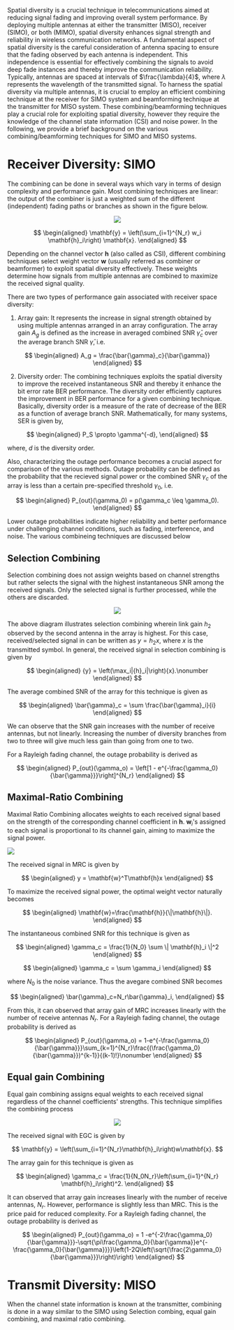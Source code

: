 Spatial diversity is a crucial technique in telecommunications aimed at reducing signal fading and improving overall system performance. By deploying multiple antennas at either the transmitter (MISO), receiver (SIMO), or both (MIMO), spatial diversity enhances signal strength and reliability in wireless communication networks. A fundamental aspect of spatial diversity is the careful consideration of antenna spacing to ensure that the fading observed by each antenna is independent. This independence is essential for effectively combining the signals to avoid deep fade instances and thereby improve the communication reliability. Typically, antennas are spaced at intervals of $\frac{\lambda}{4}$, where $\lambda$ represents the wavelength of the transmitted signal. To harness the  spatial diversity via multiple antennas, it is crucial to employ an efficient combining technique at the receiver for SIMO system and beamforming technique at the transmitter for MISO system. These combining/beamforming techniques play a crucial role for exploiting spatial diversity, however they require the knowledge of the channel state information (CSI) and noise power. In the following, we provide a brief background on the various combining/beamforming techniques for SIMO and MISO systems.

# Receiver Diversity: SIMO
The combining can be done in several ways which vary in terms of design complexity and  performance gain. Most combining techniques are linear: the output of the combiner is just a weighted sum of the different (independent) fading paths or branches as shown in the figure below.

<p align="center">
<img src="./images/Exp5.png">
</p>

$$
\begin{aligned}
   \mathbf{y} = \left(\sum_{i=1}^{N_r} w_i \mathbf{h}_i\right) \mathbf{x}.
\end{aligned}
$$

Depending on the channel vector $\mathbf{h}$ (also called as CSI), different combining techniques select weight vector $\mathbf{w}$ (usually referred  as combiner or beamformer) to exploit spatial diversity effectively. These weights determine how signals from multiple antennas are combined to maximize the received signal quality.

There are two types of performance gain associated with receiver space diversity: 

1) Array gain: It represents the increase in signal strength obtained by using multiple antennas arranged in an array configuration. The array gain $A_g$ is defined as the increase in averaged combined SNR $\bar{\gamma}_c$ over the average branch SNR $\bar{\gamma}$, i.e.

$$
\begin{aligned}
   A_g = \frac{\bar{\gamma}_c}{\bar{\gamma}}
\end{aligned}
$$

2) Diversity order: The combining techniques exploits the spatial diversity to improve the received instantaneous SNR and thereby it enhance the bit error rate BER performance. The diversity order efficiently captures the improvement in BER performance for a given combining technique. Basically, diversity order  is a measure of the rate of decrease of the BER as a function of average branch SNR. Mathematically, for many systems, SER is given by,

$$
\begin{aligned}
   P_S \propto \gamma^{-d},
\end{aligned}
$$

where, $d$ is the diversity order.


Also, characterizing the outage performance becomes a crucial aspect for comparison of the various methods. Outage probability can be defined as the probability that the recieved signal power or the combined SNR $\gamma_c$ of the array is less than a certain pre-specified threshold $\gamma_0$, i.e.

$$
\begin{aligned}
   P_{out}(\gamma_0) = p(\gamma_c \leq \gamma_0).
\end{aligned}
$$

Lower outage probabilities indicate higher reliability and better performance under challenging channel conditions, such as fading, interference, and noise. The various combineing techniques are discussed below

## Selection Combining
Selection combining does not assign weights based on channel strengths but rather selects the signal with the highest instantaneous SNR among the received signals. Only the selected signal is further processed, while the others are discarded.

<p align="center">
<img src="./images/exp5_1.png">
</p>

The above diagram illustrates selection combining wherein link gain $h_2$ observed by the second antenna in the array is highest. For this case,  received/selected signal in can be written as ${y} =  {h}_2{x}$, where $x$ is the transmitted symbol. In general, the received signal in selection combining is given by 

$$
\begin{aligned}
   {y} =  \left(\max_i|{h}_i|\right){x}.\nonumber
\end{aligned}
$$

The average combined SNR of the array for this technique is given as

$$
\begin{aligned}
   \bar{\gamma}_c = \sum \frac{\bar{\gamma}_i}{i}
\end{aligned}
$$

We can observe that the SNR gain increases with the number of receive antennas, but not linearly. Increasing the number of diversity branches from two to three will give much less gain than going from one to two.

 For a Rayleigh fading channel, the outage probability is derived as

$$
\begin{aligned}
   P_{out}(\gamma_o) = \left[1 - e^{-\frac{\gamma_0}{\bar{\gamma}}}\right]^{N_r} 
\end{aligned}
$$

## Maximal-Ratio Combining
Maximal Ratio Combining allocates weights to each received signal based on the strength of the corresponding channel coefficient in $\mathbf{h}$. $\mathbf{w}_i$'s assigned to each signal is proportional to its channel gain, aiming to maximize the signal power.

<p center="align">
<img src="./images/exp5_3.png">
</p>

The received signal in MRC is given by

$$
\begin{aligned}
   y = \mathbf{w}^T\mathbf{h}x
\end{aligned}
$$

To maximize the received signal power, the optimal weight vector naturally becomes

$$
\begin{aligned}
   \mathbf{w}=\frac{\mathbf{h}}{\|\mathbf{h}\|}.
\end{aligned}
$$

The instantaneous combined SNR for this technique is given as

$$
\begin{aligned}
   \gamma_c = \frac{1}{N_0} \sum \| \mathbf{h}_i \|^2
\end{aligned}
$$

$$
\begin{aligned}
   \gamma_c = \sum \gamma_i
\end{aligned}
$$

where $N_0$ is the noise variance. Thus the avegare combined SNR becomes

$$
\begin{aligned}
   \bar{\gamma}_c=N_r\bar{\gamma}_i,
\end{aligned}
$$

From this, it can observed that array gain of MRC increases linearly with the number of receive antennas $N_r$.
For a Rayleigh fading channel, the outage probability is derived as

$$
\begin{aligned}
   P_{out}(\gamma_o) = 1-e^{-\frac{\gamma_0}{\bar{\gamma}}}\sum_{k=1}^{N_r}\frac{(\frac{\gamma_0}{\bar{\gamma}})^{k-1}}{(k-1)!}\nonumber
\end{aligned}
$$

## Equal gain Combining
Equal gain combining assigns equal weights to each received signal regardless of the channel coefficients' strengths. This technique simplifies the combining process

<p align="center">
<img src="./images/exp5_2.png">
</p>

The received signal with EGC is given by

$$
   \mathbf{y} = \left(\sum_{i=1}^{N_r}\mathbf{h}_i\right)w\mathbf{x}.
$$


The array gain for this technique is given as

$$
\begin{aligned}
   \gamma_c = \frac{1}{N_0N_r}\left(\sum_{i=1}^{N_r} \mathbf{h}_i\right)^2.
\end{aligned}
$$

It can observed that array gain increases linearly with the number of receive antennas, $N_r$. However, performance is slightly less than MRC. This is the price paid for reduced complexity.
For a Rayleigh fading channel, the outage probability is derived as

$$
\begin{aligned}
   P_{out}(\gamma_o) = 1 -e^{-2\frac{\gamma_0}{\bar{\gamma}}}-\sqrt{\pi\frac{\gamma_0}{\bar{\gamma}}e^{-\frac{\gamma_0}{\bar{\gamma}}}}\left(1-2Q\left(\sqrt{\frac{2\gamma_0}{\bar{\gamma}}}\right)\right)
\end{aligned}
$$

# Transmit Diversity: MISO
When the channel state information is known at the transmitter, combining is done in a way similar to the SIMO using Selection combing, equal gain combining, and maximal ratio combining.
